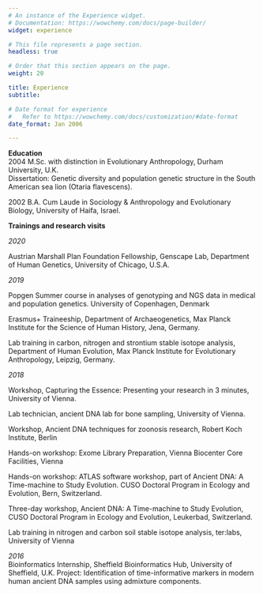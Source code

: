 ```yaml
---
# An instance of the Experience widget.
# Documentation: https://wowchemy.com/docs/page-builder/
widget: experience

# This file represents a page section.
headless: true

# Order that this section appears on the page.
weight: 20

title: Experience
subtitle:

# Date format for experience
#   Refer to https://wowchemy.com/docs/customization/#date-format
date_format: Jan 2006

---
```


**Education**  
2004 M.Sc. with distinction in Evolutionary Anthropology, Durham University, U.K.  
Dissertation: Genetic diversity and population genetic structure in the South American sea lion (Otaria flavescens).

2002 B.A. Cum Laude in Sociology & Anthropology and Evolutionary Biology, University of Haifa, Israel.

**Trainings and research visits**

*2020*

Austrian Marshall Plan Foundation Fellowship, Genscape Lab, Department of Human Genetics, University of Chicago, U.S.A.

*2019* 

Popgen Summer course in analyses of genotyping and NGS data in medical and population genetics. University of Copenhagen, Denmark  

Erasmus+ Traineeship, Department of Archaeogenetics, Max Planck Institute for the Science of Human History, Jena, Germany. 

Lab training in carbon, nitrogen and strontium stable isotope analysis, Department of Human Evolution, Max Planck Institute for Evolutionary Anthropology, Leipzig, Germany.  


*2018*  

Workshop, Capturing the Essence: Presenting your research in 3 minutes, University of Vienna.

Lab technician, ancient DNA lab for bone sampling, University of Vienna. 

Workshop, Ancient DNA techniques for zoonosis research, Robert Koch Institute, Berlin

Hands-on workshop: Exome Library Preparation, Vienna Biocenter Core Facilities, Vienna

Hands-on workshop: ATLAS software workshop, part of Ancient DNA: A Time-machine to Study Evolution. CUSO Doctoral Program in Ecology and Evolution, Bern, Switzerland.

Three-day workshop, Ancient DNA: A Time-machine to Study Evolution, CUSO Doctoral Program in Ecology and Evolution, Leukerbad, Switzerland.

Lab training in nitrogen and carbon soil stable isotope analysis, ter:labs, University of Vienna

*2016*  
Bioinformatics Internship, Sheffield Bioinformatics Hub, University of Sheffield, U.K.
Project: Identification of time-informative markers in modern human ancient DNA samples using admixture components.

